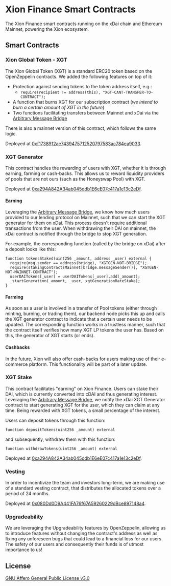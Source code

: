 # Xion Finance Smart Contracts

The Xion Finance smart contracts running on the xDai chain and Ethereum Mainnet, powering the Xion ecosystem.

## Smart Contracts

### Xion Global Token - XGT

The Xion Global Token (XGT) is a standard ERC20 token based on the OpenZeppelin contracts. We added the following features on top of it:

- Protection against sending tokens to the token address itself, e.g.:
  - `require(recipient != address(this), "XGT-CANT-TRANSFER-TO-CONTRACT");`
- A function that burns XGT for our subscription contract (_we intend to burn a certain amount of XGT in the future_)
- Two functions facilitating transfers between Mainnet and xDai via the [Arbitrary Message Bridge](https://docs.tokenbridge.net/eth-xdai-amb-bridge/about-the-eth-xdai-amb)

There is also a mainnet version of this contract, which follows the same logic.

Deployed at [0xf1738912ae7439475712520797583ac784ea9033](https://blockscout.com/poa/xdai/address/0xf1738912ae7439475712520797583ac784ea9033).

### XGT Generator

This contract handles the rewarding of users with XGT, whether it is through earning, farming or cash-backs. This allows us to reward liquidity providers of pools that are not ours (such as the Honeyswap Pool) with XGT.

Deployed at [0xa294A842A34ab045ddb1E6eE07c417a1e13c2eDf](https://blockscout.com/poa/xdai/address/0xa294A842A34ab045ddb1E6eE07c417a1e13c2eDf).

#### Earning

Leveraging the [Arbitrary Message Bridge](https://docs.tokenbridge.net/eth-xdai-amb-bridge/about-the-eth-xdai-amb), we know how much users provided to our lending protocol on Mainnet, such that we can start the XGT generator for them on xDai. This process doesn't require additional transactions from the user.
When withdrawing their DAI on mainnet, the xDai contract is notified through the bridge to stop XGT generation.

For example, the corresponding function (called by the bridge on xDai) after a deposit looks like this:

```
function tokensStaked(uint256 _amount, address _user) external {
  require(msg.sender == address(bridge), "XGTGEN-NOT-BRIDGE");
  require(stakingContractsMainnet[bridge.messageSender()], "XGTGEN-NOT-MAINNET-CONTRACT");
  userDAITokens[_user] = userDAITokens[_user].add(_amount);
  _startGeneration(_amount, _user, xgtGenerationRateStake);
}
```

#### Farming

As soon as a user is involved in a transfer of Pool tokens (either through minting, burning, or trading them), our backend node picks this up and calls the XGT generator contract to indicate that a certain user needs to be updated. The corresponding function works in a trustless manner, such that the contract itself verifies how many XGT LP tokens the user has. Based on this, the generator of XGT starts (or ends).

#### Cashbacks

In the future, Xion will also offer cash-backs for users making use of their e-commerce platform. This functionality will be part of a later update.

### XGT Stake

This contract facilitates "earning" on Xion Finance. Users can stake their DAI, which is currently converted into cDAI and thus generating interest. Leveraging the [Arbitrary Message Bridge](https://docs.tokenbridge.net/eth-xdai-amb-bridge/about-the-eth-xdai-amb), we notify the xDai XGT Generator contract to start generating XGT for the user, which they can claim at any time. Being rewarded with XGT tokens, a small percentage of the interest.

Users can deposit tokens through this function:

```
function depositTokens(uint256 _amount) external
```

and subsequently, withdraw them with this function:

```
function withdrawTokens(uint256 _amount) external
```

Deployed at [0xa294A842A34ab045ddb1E6eE07c417a1e13c2eDf](https://etherscan.io/address/0xa294a842a34ab045ddb1e6ee07c417a1e13c2edf).

### Vesting

In order to incentivize the team and investors long-term, we are making use of a standard vesting contract, that distributes the allocated tokens over a period of 24 months.

Deployed at [0x080Dd0D9A441FA76f67A59260229dBce897148a4](https://blockscout.com/poa/xdai/address/0x080Dd0D9A441FA76f67A59260229dBce897148a4).

### Upgradeability

We are leveraging the Upgradeability features by OpenZeppelin, allowing us to introduce features without changing the contract's address as well as fixing any unforeseen bugs that could lead to a financial loss for our users. The safety of our users and consequently their funds is of utmost importance to us!

## License

[GNU Affero General Public License v3.0](https://github.com/xion-global/xionfinance_smartcontract/blob/master/LICENSE)
